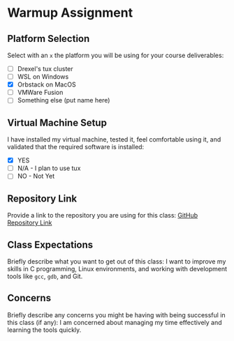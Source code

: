 # Warmup Assignment

## Platform Selection
Select with an `x` the platform you will be using for your course deliverables:
- [ ] Drexel's tux cluster
- [ ] WSL on Windows
- [x] Orbstack on MacOS
- [ ] VMWare Fusion
- [ ] Something else (put name here)

## Virtual Machine Setup
I have installed my virtual machine, tested it, feel comfortable using it, and validated that the required software is installed:
- [x] YES
- [ ] N/A - I plan to use tux
- [ ] NO - Not Yet

## Repository Link
Provide a link to the repository you are using for this class:
[GitHub Repository Link](https://github.com/Trackmehack/Cs503a)

## Class Expectations
Briefly describe what you want to get out of this class:
I want to improve my skills in C programming, Linux environments, and working with development tools like `gcc`, `gdb`, and Git.

## Concerns
Briefly describe any concerns you might be having with being successful in this class (if any):
I am concerned about managing my time effectively and learning the tools quickly.
